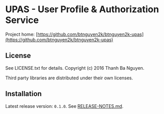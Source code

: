 UPAS - User Profile & Authorization Service
===========================================

Project home:
[https://github.com/btnguyen2k/btnguyen2k-upas](https://github.com/btnguyen2k/btnguyen2k-upas)


## License ##

See LICENSE.txt for details. Copyright (c) 2016 Thanh Ba Nguyen.

Third party libraries are distributed under their own licenses.


## Installation #

Latest release version: `0.1.0`. See [RELEASE-NOTES.md](RELEASE-NOTES.md).

